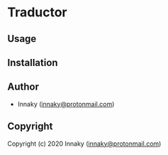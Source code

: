# Traductor

## Usage

## Installation

## Author

* Innaky (innaky@protonmail.com)

## Copyright

Copyright (c) 2020 Innaky (innaky@protonmail.com)
